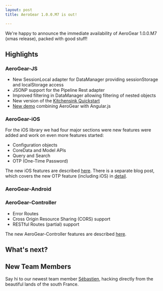```yaml
---
layout: post
title: AeroGear 1.0.0.M7 is out!

---
```


We're happy to announce the immediate availability of AeroGear 1.0.0.M7 (xmas release), packed with good stuff!

## Highlights

### AeroGear-JS

* New SessionLocal adapter for DataManager providing sessionStorage and localStorage access
* JSONP support for the Pipeline Rest adapter
* Improved filtering in DataManager allowing filtering of nested objects
* New version of the [Kitchensink Quickstart](http://js-aerogear.rhcloud.com/)
* [New demo](http://blog.krisborchers.com/2012/12/19/aerogear-from-a-different-angle/) combining AeroGear with Angular.js

### AeroGear-iOS

For the iOS library we had four major sections were new features were added and work on even more features started:

* Configuration objects
* CoreData and Model APIs
* Query and Search
* OTP (One-Time Password)

The new iOS features are described [here](http://matthiaswessendorf.wordpress.com/2012/12/19/aerogear-ios-lib-milestone-2). There is a separate blog post, which covers the new OTP feature (including iOS) in [detail](http://cvasilak.blogspot.com/2012/12/aerogear-and-otp.html).

### AeroGear-Android

### AeroGear-Controller ###

* Error Routes
* Cross Origin Resource Sharing (CORS) support
* RESTful Routes (partial) support  

The new AeroGear-Controller features are described [here](http://dbevenius.org).

## What's next?

## New Team Members

Say hi to our newest team member [Sébastien](https://twitter.com/sebi2706), hacking directly from the beautiful lands of the south France.
